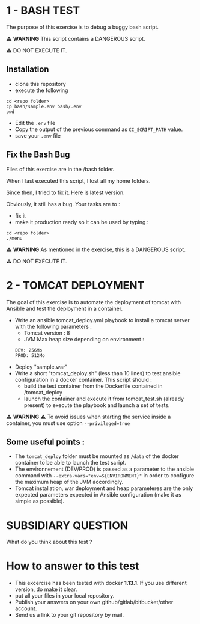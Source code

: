 # 1 - BASH TEST

The purpose of this exercise is to debug a buggy bash script.

:warning: **WARNING**  This script contains a DANGEROUS script.

:warning: DO NOT EXECUTE IT. 


## Installation 

- clone this repository
- execute the following
~~~
cd <repo folder>
cp bash/sample.env bash/.env
pwd 
~~~

- Edit the `.env` file 
- Copy the output of the previous command as `CC_SCRIPT_PATH` value.
- save your `.env` file

## Fix the Bash Bug
Files of this exercise are in the /bash folder.

When I last executed this script, I lost all my home folders.

Since then, I tried to fix it. Here is latest version.

Obviously, it still has a bug. Your tasks are to :
- fix it 
- make it production ready so it can be used by typing : 

~~~
cd <repo folder>
./menu
~~~

:warning: **WARNING**  As mentioned in the exercise, this is a DANGEROUS script.

:warning: DO NOT EXECUTE IT. 


# 2 - TOMCAT DEPLOYMENT

The goal of this exercise is to automate the deployment of tomcat with Ansible and test the deployment in a container.
 
 - Write an ansible tomcat_deploy.yml playbook to install a tomcat server with 
   the following parameters :
   - Tomcat version : 8
   - JVM Max heap size depending on environment :
   ~~~
   DEV: 256Mo
   PROD: 512Mo
   ~~~
 - Deploy "sample.war"
 - Write a short "tomcat_deploy.sh" (less than 10 lines) to test 
   ansible configuration in a docker container. This script should :
   - build the test container from the Dockerfile contained in /tomcat_deploy
   - launch the container and execute it from tomcat_test.sh (already present)
     to execute the playbook and launch a set of tests.
	
  :warning: **WARNING** :warning: To avoid issues when starting the service inside a container, you must use option ```--privileged=true```

## Some useful points :
- The ```tomcat_deploy``` folder must be mounted as ```/data``` of the docker container to be able to launch the test script.
- The environnement (DEV/PROD) is passed as a parameter to the ansible command with  ```--extra-vars="env=${ENVIRONMENT}"``` in order to configure the maximum heap of the JVM accordingly.
- Tomcat installation, war deployment and heap parameteres are the only expected parameters expected in Ansible configuration (make it as simple as possible).

# SUBSIDIARY QUESTION

What do you think about this test ? 

# How to answer to this test
- This excercise has been tested with docker **1.13.1**. If you use different version, do make it clear.
- put all your files in your local repository.
- Publish your answers on your own github/gitlab/bitbucket/other account.
- Send us a link to your git repository by mail.


